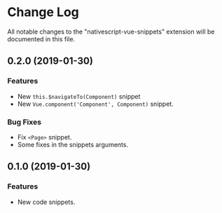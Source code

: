 # Change Log

All notable changes to the "nativescript-vue-snippets" extension will be documented in this file.

## 0.2.0 (2019-01-30)

### Features

* New `this.$navigateTo(Component)` snippet
* New `Vue.component('Component', Component)` snippet.

### Bug Fixes

* Fix `<Page>` snippet.
* Some fixes in the snippets arguments.

## 0.1.0 (2019-01-30)

### Features

* New code snippets.
